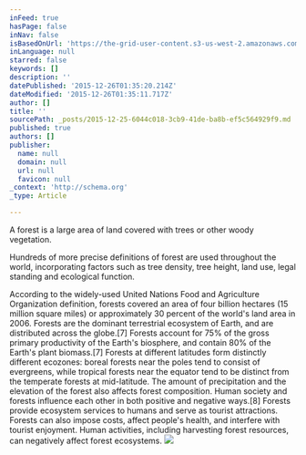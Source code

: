 ```yaml
---
inFeed: true
hasPage: false
inNav: false
isBasedOnUrl: 'https://the-grid-user-content.s3-us-west-2.amazonaws.com/d789bceb-2609-437d-9a26-d88bf78cd583.png'
inLanguage: null
starred: false
keywords: []
description: ''
datePublished: '2015-12-26T01:35:20.214Z'
dateModified: '2015-12-26T01:35:11.717Z'
author: []
title: ''
sourcePath: _posts/2015-12-25-6044c018-3cb9-41de-ba8b-ef5c564929f9.md
published: true
authors: []
publisher:
  name: null
  domain: null
  url: null
  favicon: null
_context: 'http://schema.org'
_type: Article

---
```

A forest is a large area of land covered with trees or other woody vegetation.

Hundreds of more precise definitions of forest are used throughout the world, incorporating factors such as tree density, tree height, land use, legal standing and ecological function.

According to the widely-used United Nations Food and Agriculture Organization definition, forests covered an area of four billion hectares (15 million square miles) or approximately 30 percent of the world's land area in 2006\.  Forests are the dominant terrestrial ecosystem of Earth, and are distributed across the globe.\[7\] Forests account for 75% of the gross primary productivity of the Earth's biosphere, and contain 80% of the Earth's plant biomass.\[7\]
Forests at different latitudes form distinctly different ecozones: boreal forests near the poles tend to consist of evergreens, while tropical forests near the equator tend to be distinct from the temperate forests at mid-latitude. The amount of precipitation and the elevation of the forest also affects forest composition.
Human society and forests influence each other in both positive and negative ways.\[8\] Forests provide ecosystem services to humans and serve as tourist attractions. Forests can also impose costs, affect people's health, and interfere with tourist enjoyment. Human activities, including harvesting forest resources, can negatively affect forest ecosystems.
![](https://the-grid-user-content.s3-us-west-2.amazonaws.com/d789bceb-2609-437d-9a26-d88bf78cd583.png)